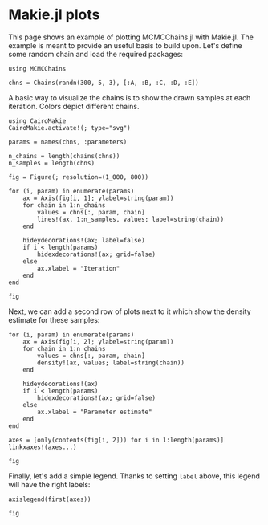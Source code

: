 # Makie.jl plots

This page shows an example of plotting MCMCChains.jl with Makie.jl.
The example is meant to provide an useful basis to build upon.
Let's define some random chain and load the required packages:

```@example makie
using MCMCChains

chns = Chains(randn(300, 5, 3), [:A, :B, :C, :D, :E])
```

A basic way to visualize the chains is to show the drawn samples at each iteration.
Colors depict different chains.

```@example makie
using CairoMakie
CairoMakie.activate!(; type="svg")

params = names(chns, :parameters)

n_chains = length(chains(chns))
n_samples = length(chns)

fig = Figure(; resolution=(1_000, 800))

for (i, param) in enumerate(params)
    ax = Axis(fig[i, 1]; ylabel=string(param))
    for chain in 1:n_chains
        values = chns[:, param, chain]
        lines!(ax, 1:n_samples, values; label=string(chain))
    end

    hideydecorations!(ax; label=false)
    if i < length(params)
        hidexdecorations!(ax; grid=false)
    else
        ax.xlabel = "Iteration"
    end
end

fig
```

Next, we can add a second row of plots next to it which show the density estimate for these samples:

```@example makie
for (i, param) in enumerate(params)
    ax = Axis(fig[i, 2]; ylabel=string(param))
    for chain in 1:n_chains
        values = chns[:, param, chain]
        density!(ax, values; label=string(chain))
    end

    hideydecorations!(ax)
    if i < length(params)
        hidexdecorations!(ax; grid=false)
    else
        ax.xlabel = "Parameter estimate"
    end
end

axes = [only(contents(fig[i, 2])) for i in 1:length(params)]
linkxaxes!(axes...)

fig
```

Finally, let's add a simple legend.
Thanks to setting `label` above, this legend will have the right labels:

```@example makie
axislegend(first(axes))

fig
```
